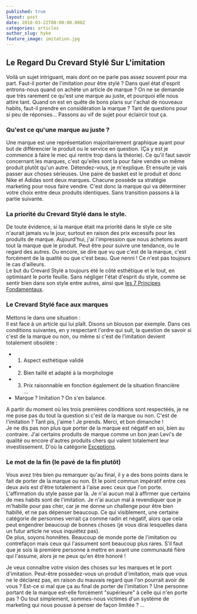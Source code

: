 ```yaml
---
published: true
layout: post
date: 2018-03-22T00:00:00.000Z
categories: articles
author_slug: hyke
feature_image: imitation.jpg
---
```

## Le Regard Du Crevard Stylé Sur L'imitation

Voilà un sujet intriguant, mais dont on ne parle pas assez souvent pour ma part. Faut-il porter de l'imitation pour être stylé ? Dans quel état d'esprit entrons-nous quand on achète un article de marque ? On ne se demande que très rarement ce qu'est une marque au juste, et pourquoi elle nous attire tant. Quand on est en quête de bons plans sur l'achat de nouveaux habits, faut-il prendre en considération la marque ? Tant de questions pour si peu de réponses... Passons au vif de sujet pour éclaircir tout ça.

### Qu'est ce qu'une marque au juste ?

Une marque est une représentation majoritairement graphique ayant pour but de différencier le produit ou le service en question. (Ça y est je commence à faire le mec qui rentre trop dans la théorie).
Ce qu'il faut savoir concernant les marques, c'est qu'elles sont la pour faire vendre un même produit plutôt qu'un autre. Détendez-vous, je m'explique. Et ensuite je vais passer aux choses sérieuses. Une paire de basket est le produit et donc Nike et Adidas sont deux marques. Chacune possède sa stratégie marketing pour nous faire vendre. C'est donc la marque qui va déterminer votre choix entre deux produits identiques. Sans transition passons à la partie suivante.

### La priorité du Crevard Stylé dans le style.

De toute évidence, si la marque était ma priorité dans le style ce site n'aurait jamais vu le jour, surtout en raison des prix excessifs pour les produits de marque. Aujourd'hui, j'ai l'impression que nous achetons avant tout la marque que le produit. Peut être pour suivre une tendance, ou le regard des autres. Ou encore, se dire que vu que c'est de la marque, c'est forcément de la qualité ou que c'est beau. Que nenni ! Ce n'est pas toujours le cas d'ailleurs.  
Le but du Crevard Stylé a toujours été le côté esthétique et le tout, en optimisant le porte feuille. Sans négliger l'état d'esprit du style, comme se sentir bien dans son style entre autres, ainsi que [les 7 Principes Fondamentaux](http://www.crevardstyle.com/Les-7-Principes-Fondamentaux-Du-Crevard-Stylé).

### Le Crevard Stylé face aux marques

Mettons le dans une situation :  
Il est face à un article qui lui plaît. Disons un blouson par exemple. Dans ces conditions suivantes, en y respectant l'ordre qui suit, la question de savoir si c'est de la marque ou non, ou même si c'est de l'imitation devient totalement obsolète :   
* 1. Aspect esthétique validé  
* 2. Bien taillé et adapté à la morphologie  
* 3. Prix raisonnable en fonction également de la situation financière  
...
* Marque ? Imitation ? On s'en balance. 

A partir du moment où les trois premières conditions sont respectéés, je ne me pose pas du tout la question si c'est de la marque ou non. C'est de l'imitation ? Tant pis, j'aime ! Je prends. Merci, et bon dimanche !  
Je ne dis pas non plus que porter de la marque est négatif en soi, bien au contraire. J'ai certains produits de marque comme un bon jean Levi's de qualité ou encore d'autres produits chers qui valent totalement leur investissement. D'où la catégorie [Exceptions](http://www.crevardstyle.com/category/exceptions).

### Le mot de la fin (le pavé de la fin plutôt)

Vous avez très bien pu remarquer qu'au final, il y a des bons points dans le fait de porter de la marque ou non. Et le point commun impératif entre ces deux avis est d'être totalement à l'aise avec ceux que l'on porte. L'affirmation du style passe par là. Je n'ai aucun mal à affirmer que certains de mes habits sont de l'imitation. Je n'ai aucun mal à revendiquer que je m'habille pour pas cher, car je me donne un challenge pour être bien habillé, et ne pas dépenser beaucoup. Ce qui visiblement, une certaine catégorie de personnes verrait ça comme radin et négatif, alors que cela peut engendrer beaucoup de bonnes choses (je vous dirai lesquelles dans un futur article ne vous inquiétez pas).  
De plus, soyons honnêtes. Beaucoup de monde porte de l'imitation ou contrefaçon mais ceux qui l'assument sont beaucoup plus rares. S'il faut que je sois là première personne à mettre en avant une communauté fière qui l'assume, alors je ne peux qu'en être honoré !

Je veux connaître votre vision des choses sur les marques et le port d'imitation. Peut-être possédez-vous un produit d'imitation, mais que vous ne le déclarez pas, en raison du mauvais regard que l'on pourrait avoir de vous ? Est-ce si mal que ça au final de porter de l'imitation ? Une personne portant de la marque est-elle forcément "supérieure" à celle qui n'en porte pas ? Ou tout simplement, sommes-nous victimes d'un système de marketing qui nous pousse à penser de façon limitée ? ...
